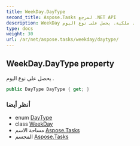 ```yaml
---
title: WeekDay.DayType
second_title: Aspose.Tasks لمرجع .NET API
description: WeekDay ملكية. يحصل على نوع اليوم .
type: docs
weight: 30
url: /ar/net/aspose.tasks/weekday/daytype/
---
```

## WeekDay.DayType property

يحصل على نوع اليوم .

```csharp
public DayType DayType { get; }
```

### أنظر أيضا

* enum [DayType](../../daytype/)
* class [WeekDay](../)
* مساحة الاسم [Aspose.Tasks](../../weekday/)
* المجسم [Aspose.Tasks](../../../)


